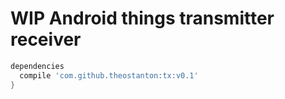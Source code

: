 # WIP Android things transmitter receiver

```groovy
dependencies 
  compile 'com.github.theostanton:tx:v0.1'
}
```
